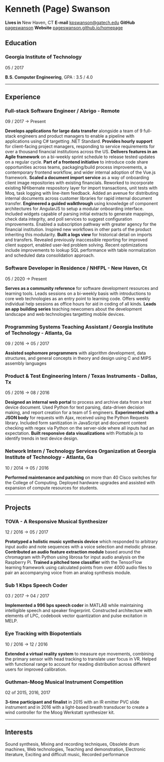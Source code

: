 # Kenneth (Page) Swanson
__Lives in__
New Haven, CT
__E-mail__
[kpswanson@gatech.edu](mailto:kpswanson@gatech.edu)
__GitHub__
[pageswanson](https://github.com/pageswanson)
__Website__
[pageswanson.github.io/homepage](https://pageswanson.github.io/homepage)

## Education

### Georgia Institute of Technology
<span>05 / 2017</span>

__B.S. Computer Engineering__, GPA : 3.5 / 4.0

------

## Experience

### Full-stack Software Engineer / Abrigo - Remote
<span>09 / 2017 → Present</span>

__Develops applications for large data transfer__ alongside a team of 9 full-stack engineers and product managers to enable a pipeline with applications using C# targetting .NET Standard. __Provides hourly support__ for client-facing project managers, responding to service requirements for over a thousand financial institutions across the US. __Delivers features in an Agile framework__ on a bi-weekly sprint schedule to release tested updates on a regular cycle. __Part of a frontend initiative__ to introduce code share opportunities across teams, packaging/build process improvements, a contemporary frontend workflow, and wider internal adoption of the Vue.js framework. __Scaled a document import service__ as a way of onboarding client image repositories with existing financials. Reworked to incorporate existing NHibernate respository layer for import transactions, unit tests with Moq, task logging with line-item feedback. Added an avenue for distributing internal documents across customer libraries for rapid internal document transfer. __Engineered a guided walkthrough__ using knowledge of component architectures for AngularJS to setup a modular onboarding interface. Included widgets capable of parsing initial extracts to generate mappings, check data integrity, and poll services to suggest configuration improvements. Enabled a subscription pathway with greater agency for the financial institution. Inspired new workflows in other parts of the product inheriting this modularity. __Built a logs view__ for historical detail on imports and transfers. Revealed previously inaccessible reporting for improved client support, enabled user-led problem solving. Recent optimizations include improvements to lookup SQL performance with table normalization and scheduled data consolidation approach.

### Software Developer in Residence / NHFPL - New Haven, Ct
<span>05 / 2020 → Present</span>

__Serves as a community reference__ for software development resources and learning tools. Leads sessions on a bi-weekly basis with introductions to core web technologies as an entry point to learning code. Offers weekly individual help sessions as office hours for aid in coding of all kinds. __Leads an app building series__ teaching newcomers about the development landscape and web technologies targetting mobile devices.

### Programming Systems Teaching Assistant / Georgia Institute of Technology - Atlanta, Ga
<span>09 / 2016 → 05 / 2017</span>

__Assisted sophomore programmers__ with algorithm development, data structures, and general concepts in theory and design using C and MIPS assembly languages

### Product & Test Engineering Intern / Texas Instruments - Dallas, Tx
<span>05 / 2016 → 08 / 2016</span>

__Designed an internal web portal__ to process and archive data from a test device document. Used Python for text parsing, data-driven decision making, and report creation for a team of 5 engineers. __Experimented with a JSON body__ for requests with Ajax, received using the Python Requests library. Included form sanitization in JavaScript and document content checking with regex via Python on the server-side where all inputs had an expectation. __Built responsive data visualizations__ with Plottable.js to identify trends in test device design.

### Network Intern / Technology Services Organization at Georgia Institute of Technology - Atlanta, Ga
<span>10 / 2014 → 05 / 2016</span>

__Performed maintenance and patching__ on more than 40 Cisco switches for the College of Computing. Deployed hardware upgrades and assisted with expansion of compute resources for students.

------

## Projects

### TOVA - A Responsive Musical Synthesizer
<span>12 / 2016 → 05 / 2017</span>

__Prototyped a holistic music synthesis device__ which responded to arbitrary input audio and note sequences with a voice selection and melodic phrase. __Contributed an audio feature extraction module__ based around the chromagram with Python using librosa for input audio analysis on the Raspberry Pi. __Trained a pitched tone classifier__ with the TensorFlow learning framework using calculated points from over 4000 audio files to pair an accompanying voice from an analog synthesis module.

### Sub 1 Kbps Speech Coder
<span>03 / 2017 → 04 / 2017</span>

__Implemented a 996 bps speech coder__ in MATLAB while maintaining intelligible speech and speaker fingerprint. Constructed architecture with elements of LPC, codebook vector quantization and pulse excitation in MELP.

### Eye Tracking with Biopotentials
<span>10 / 2016 → 12 / 2016</span>

__Extended a virtual reality system__ to measure eye movements, combining the primary sensor with head tracking to translate user focus in VR. Helped with functional range to account for reading distribution across different users for improved calibration.

### Guthman-Moog Musical Instrument Competition
<span>02 of 2015, 2016, 2017</span>

__3-time participant and finalist__ in 2015 with an IR emitter PVC slide instrument and in 2016 with a light-based breath transducer to create a wind controller for the Moog Werkstatt synthesizer kit.

------

## Interests
Sound synthesis, Mixing and recording techniques, Obsolete drum machines, Web technologies, Teaching and demonstration, Electronic literature, Exciting and difficult music, Recorded performance